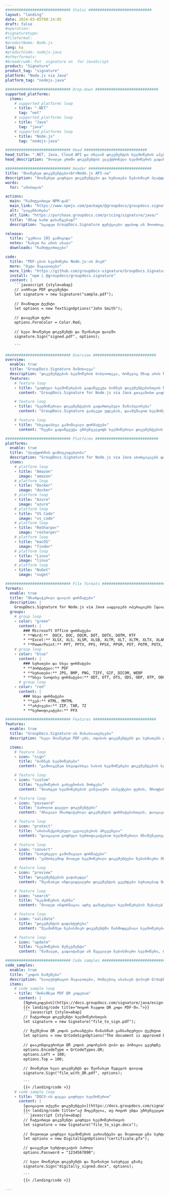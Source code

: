 ```yaml
---
############################# Static ############################
layout: "landing"
date: 2024-03-05T08:14:02
draft: false
#operation: 
#signaturetype: 
#fileformat: 
#productName: Node.js
lang: ka
#productCode: nodejs-java
#otherformats: 
#breadcrumb: Put  signature on  for JavaScript
product: "Signature"
product_tag: "signature"
platform: "Node.js via Java"
platform_tag: "nodejs-java"

############################# Drop-down ############################
supported_platforms:
  items:
    # supported_platforms loop
    - title: ".NET"
      tag: "net"
    # supported_platforms loop
    - title: "Java"
      tag: "java"
    # supported_platforms loop
    - title: "Node.js"
      tag: "nodejs-java"

############################# Head ############################
head_title: ".NET, Java, Cloud API და ონლაინ დოკუმენტის ხელმოწერის აპები"
head_description: "მიიღეთ ერთში დოკუმენტის ელექტრონული ხელმოწერის გადაწყვეტა .NET, Java და ღრუბელზე დაფუძნებული აპლიკაციებისთვის. ხელი მოაწერეთ დოკუმენტების საერთო ფორმატებს ინტერნეტით მარტივი გადაადგილების ფუნქციის გამოყენებით"

############################# Header ############################
title: "მოაწერეთ დოკუმენტები<br>Node.js API-ით"
description: "მოაწერეთ ციფრული დოკუმენტები და სურათები ნებისმიერ პლატფორმაზე ჩვენი მოქნილი API-ების და აპებზე დაფუძნებული გადაწყვეტილებების გამოყენებით პროგრამისტებისა და საბოლოო მომხმარებლებისთვის."
words:
  for: "ამისთვის"

actions:
  main: "ჩამოტვირთეთ NPM-დან"
  main_link: "https://www.npmjs.com/package/@groupdocs/groupdocs.signature/"
  alt: "ლიცენზირება"
  alt_link: "https://purchase.groupdocs.com/pricing/signature/java/"
  title: "მზად ხართ დასაწყებად?"
  description: "სცადეთ GroupDocs.Signature ფუნქციები უფასოდ ან მოითხოვეთ ლიცენზია"

release:
  title: "ვერსია {0} გამოვიდა"
  notes: "ნახეთ რა არის ახალი"
  downloads: "ჩამოტვირთვები"

code:
  title: "PDF-ების ხელმოწერა Node.js-ის მიერ"
  more: "მეტი მაგალითები"
  more_link: "https://github.com/groupdocs-signature/GroupDocs.Signature-for-Node.js-via-Java/"
  install: "npm i @groupdocs/groupdocs.signature"
  content: |
    ```javascript {style=abap}   
    // აირჩიეთ PDF დოკუმენტი
    let signature = new Signature("sample.pdf");
    
    // მიაწოდეთ ტექსტი
    let options = new TextSignOptions("John Smith");
    
    // დააყენეთ ფერი
    options.ForeColor = Color.Red;
    
    // ხელი მოაწერეთ დოკუმენტს და შეინახეთ ფაილში
    signature.Sign("signed.pdf", options);
    
    ```

############################# Overview ############################
overview:
  enable: true
  title: "GroupDocs.Signature მიმოხილვა"
  description: "დოკუმენტების ხელმოწერის ბიბლიოთეკა, რომელიც მზად არის Node.js აპლიკაციებში გამოსაყენებლად"
  features:
    # feature loop
    - title: "ციფრული ხელმოწერების გადაწყვეტა ბიზნეს დოკუმენტებისთვის Node.js-ით"
      content: "GroupDocs.Signature for Node.js via Java გთავაზობთ ციფრული ხელმოწერის ვარიანტების ყოვლისმომცველ კომპლექტს PDF, Office დოკუმენტებისა და სურათებისთვის. ხელმისაწვდომია ტექსტი, შტრიხკოდები, სურათები, ციფრული სერთიფიკატები და მეტამონაცემები. დოკუმენტების გამარტივებული დამუშავება უზრუნველყოფს ეფექტურობას."

    # feature loop
    - title: "ხელმოწერილი დოკუმენტების გაფართოებული მანიპულირება"
      content: "GroupDocs.Signature გაძლევთ უფლებას, დაამუშავოთ ხელმოწერილი დოკუმენტები. მოძებნეთ და შეამოწმეთ ხელმოწერები სხვადასხვა კრიტერიუმების გამოყენებით. გარდა ამისა, ამოიღეთ დეტალური დოკუმენტის ინფორმაცია ან შექმენით გვერდების გადახედვის სურათები."

    # feature loop
    - title: "სხვადასხვა გამომავალი ფორმატები"
      content: "ჩვენი გადაწყვეტა უზრუნველყოფს ხელმოწერილი დოკუმენტების გამომავალი ფორმატის ფართო კონტროლს. ზუსტად განათავსეთ ხელმოწერები ნებისმიერ გვერდზე და შეცვალეთ მათი გარეგნობა. შეინახეთ ხელმოწერილი დოკუმენტები მრავალ მხარდაჭერილ ფორმატში და სურვილისამებრ დაიცავით ისინი პაროლებით."

############################# Platforms ############################
platforms:
  enable: true
  title: "პლატფორმის დამოუკიდებლობა"
  description: "GroupDocs.Signature for Node.js via Java ახორციელებს დოკუმენტების დამუშავებას სხვადასხვა ოპერაციული სისტემებით"
  items:
    # platform loop
    - title: "Amazon"
      image: "amazon"
    # platform loop
    - title: "Docker"
      image: "docker"
    # platform loop
    - title: "Azure"
      image: "azure"
    # platform loop
    - title: "VS Code"
      image: "vs_code"
    # platform loop
    - title: "ReSharper"
      image: "resharper"
    # platform loop
    - title: "macOS"
      image: "finder"
    # platform loop
    - title: "Linux"
      image: "linux"
    # platform loop
    - title: "NuGet"
      image: "nuget"

############################# File formats ############################
formats:
  enable: true
  title: "მხარდაჭერილი ფაილის ფორმატები"
  description: |
    GroupDocs.Signature for Node.js via Java აადვილებს ოპერაციებს [ფაილის პოპულარული ფორმატები](https://docs.groupdocs.com/signature/java/supported-document-formats/).
  groups:
    # group loop
    - color: "green"
      content: |
        ### Microsoft Office ფორმატები
        * **Word:**  DOCX, DOC, DOCM, DOT, DOTX, DOTM, RTF
        * **Excel:** XLSX, XLS, XLSM, XLSB, XLTM, XLT, XLTM, XLTX, XLAM, SXC, SpreadsheetML
        * **PowerPoint:** PPT, PPTX, PPS, PPSX, PPSM, POT, POTM, POTX, PPTM
    # group loop
    - color: "blue"
      content: |
        ### სურათები და სხვა ფორმატები
        * **პორტატული:** PDF
        * **სურათები:** JPG, BMP, PNG, TIFF, GIF, DICOM, WEBP
        * **სხვა საოფისე ფორმატები:** ODT, OTT, OTS, ODS, ODP, OTP, ODG
      # group loop
    - color: "red"
      content: |
        ### სხვა ფორმატები
        * **ვებ:** HTML, MHTML
        * **არქივები:** ZIP, TAR, 7Z
        * **სერთიფიკატები:** PFX

############################# Features ############################
features:
  enable: true
  title: "GroupDocs.Signature-ის მახასიათებლები"
  description: "ხელი მოაწერეთ PDF-ებს, ოფისის დოკუმენტებს და სურათებს ციფრული ხელმოწერებით"

  items:
    # feature loop
    - icon: "sign"
      title: "ბიზნეს ხელმოწერები"
      content: "გამოიყენეთ სხვადასხვა სახის ხელმოწერები დოკუმენტების ხელმოწერისთვის. განათავსეთ ციფრული ხელმოწერები ზუსტად ნებისმიერ გვერდზე."

    # feature loop
    - icon: "custom"
      title: "ხელმოწერის გარეგნობის მორგება"
      content: "მოარგეთ ხელმოწერების ვიზუალური ასპექტები ფერის, შრიფტის, საზღვრების, როტაციის და სხვათა მორგებით სასურველი შედეგის მისაღწევად."

    # feature loop
    - icon: "password"
      title: "პაროლით დაცული დოკუმენტები"
      content: "მრავალი მხარდაჭერილი დოკუმენტის ფორმატებისთვის, დაიცავით ხელმოწერილი დოკუმენტები პაროლით დამატებითი უსაფრთხოებისთვის."

    # feature loop
    - icon: "protect"
      title: "არასანქცირებული ცვლილებების პრევენცია"
      content: "დაიცავით ციფრული სერთიფიკატებით ხელმოწერილი მნიშვნელოვანი ბიზნეს დოკუმენტები არაავტორიზებული ცვლილებებისგან."

    # feature loop
    - icon: "convert"
      title: "სასურველი გამომავალი ფორმატები"
      content: "უპრობლემოდ მიიღეთ ხელმოწერილი დოკუმენტები ნებისმიერი მხარდაჭერილი ფორმატით. მარტივად გადააკეთეთ MS Word დოკუმენტები PDF ფორმატში."

    # feature loop
    - icon: "preview"
      title: "დოკუმენტების გადახედვა"
      content: "შეინახეთ ინდივიდუალური დოკუმენტის გვერდები სურათებად მომავალი საჭიროებისთვის."

    # feature loop
    - icon: "search"
      title: "ხელმოწერის ძებნა"
      content: "მიიღეთ ინფორმაცია ადრე დამატებული ხელმოწერების შესახებ თქვენს დოკუმენტებში."

    # feature loop
    - icon: "validate"
      title: "დოკუმენტის დადასტურება"
      content: "შეამოწმეთ ნებისმიერ დოკუმენტში წარმოდგენილი ხელმოწერების ავთენტურობა."

    # feature loop
    - icon: "update"
      title: "ხელმოწერის მენეჯმენტი"
      content: "წაშალეთ, გადაიტანეთ ან შეცვალეთ ნებისმიერი ხელმოწერა, რომელიც განთავსებულია დოკუმენტის ნებისმიერ გვერდზე."

############################# Code samples ############################
code_samples:
  enable: true
  title: "კოდის ნიმუშები"
  description: "საილუსტრაციო მაგალითები, რომლებიც ასახავს ტიპიურ GroupDocs.Signature for Node.js via Java ოპერაციებს"
  items:
    # code sample loop
    - title: "მონიშნეთ PDF QR კოდებით"
      content: |
        [შტრიხკოდების](https://docs.groupdocs.com/signature/java/esign-document-with-qr-code-signature/) კონკრეტულ PDF დოკუმენტის გვერდებში ჩართვისას შეუძლია ბიზნეს პროცესების გამარტივება. ამ განყოფილებაში მოცემულია QR კოდის დამატების მაგალითი GroupDocs.Signature for Node.js via Java-ის გამოყენებით.
        {{< landing/code title="როგორ ჩავდოთ QR კოდი PDF-ში.">}}
        ```javascript {style=abap}
        // ჩატვირთეთ დოკუმენტი ხელმოწერისთვის
        let signature = new Signature("file_to_sign.pdf");
        
        // შექმენით QR კოდის ვარიანტები წინასწარ განსაზღვრული ტექსტით
        let options = new QrCodeSignOptions("The document is approved by John Smith");
        
        // დააკონფიგურირეთ QR კოდის კოდირების ტიპი და პოზიცია გვერდზე
        options.EncodeType = QrCodeTypes.QR;
        options.Left = 100;
        options.Top = 100;
            
        // მოაწერეთ ხელი დოკუმენტს და შეინახეთ შედეგის ფაილად
        signature.Sign("file_with_QR.pdf", options);
        
        ```
        {{< /landing/code >}}
    # code sample loop
    - title: "DOCX-ის დაცვა ციფრული ხელმოწერით"
      content: |
        [დაიცავით თქვენი დოკუმენტები](https://docs.groupdocs.com/signature/java/esign-document-with-digital-signature/) ციფრული სერთიფიკატების საფუძველზე ხელმოწერებით. ციფრული ხელმოწერა იცავს თქვენს ბიზნეს დოკუმენტებს შინაარსის ცვლილებისგან.
        {{< landing/code title="აქ მოცემულია, თუ როგორ უნდა უზრუნველყოთ დოკუმენტის მთლიანობა.">}}
        ```javascript {style=abap}   
        // ჩატვირთეთ დოკუმენტი ციფრული ხელმოწერისთვის
        let signature = new Signature("file_to_sign.docx");
        
        // მიუთითეთ ციფრული ხელმოწერის ვარიანტები და მიუთითეთ გზა სერტიფიკატის ფაილამდე
        let options = new DigitalSignOptions("certificate.pfx");

        // დააყენეთ სერტიფიკატის პაროლი
        options.Password = "1234567890";

        // ხელი მოაწერეთ დოკუმენტს და შეინახეთ სასურველ გზაზე
        signature.Sign("digitally_signed.docx", options);

        ```
        {{< /landing/code >}}

---
```

